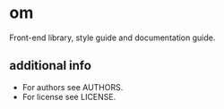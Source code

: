om
==

Front-end library, style guide and documentation guide.

additional info
---------------

* For authors see AUTHORS.
* For license see LICENSE.

